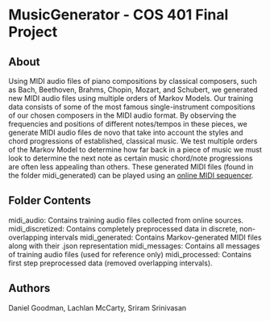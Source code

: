 # MusicGenerator - COS 401 Final Project
## About

Using MIDI audio files of piano compositions by classical composers, such as Bach, Beethoven, Brahms, Chopin, Mozart, and Schubert, we generated new MIDI audio files using multiple orders of Markov Models. Our training data consists of some of the most famous single-instrument compositions of our chosen composers in the MIDI audio format. By observing the frequencies and positions of different notes/tempos in these pieces, we generate MIDI audio files de novo that take into account the styles and chord progressions of established, classical music. We test multiple orders of the Markov Model to determine how far back in a piece of music we must look to determine the next note as certain music chord/note progressions are often less appealing than others. These generated MIDI files (found in the folder midi_generated) can be played using an [online MIDI sequencer](https://onlinesequencer.net/import).

## Folder Contents

midi_audio: Contains training audio files collected from online sources.
midi_discretized: Contains completely preprocessed data in discrete, non-overlapping intervals
midi_generated: Contains Markov-generated MIDI files along with their .json representation
midi_messages: Contains all messages of training audio files (used for reference only)
midi_processed: Contains first step preprocessed data (removed overlapping intervals).

## Authors

Daniel Goodman, Lachlan McCarty, Sriram Srinivasan